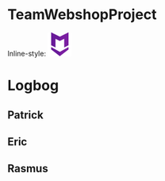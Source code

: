 # TeamWebshopProject
Inline-style: 
![alt text](https://github.com/adam-p/markdown-here/raw/master/src/common/images/icon48.png "Logo Title Text 1")

# Logbog
## Patrick

## Eric

## Rasmus
